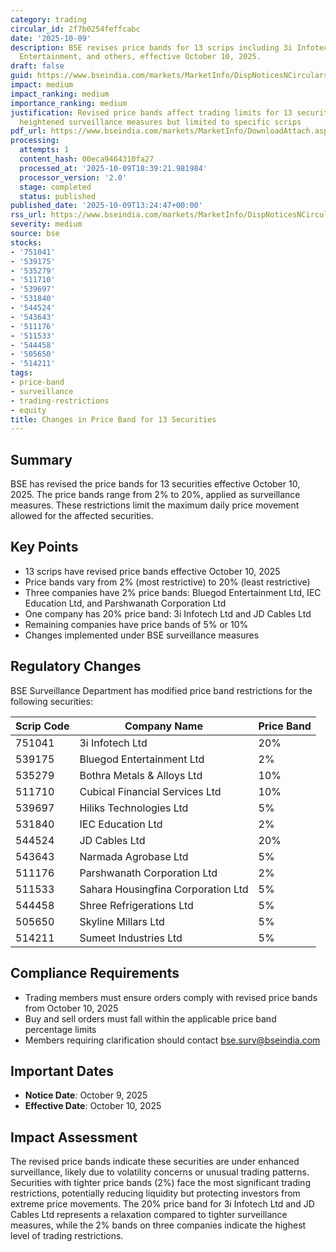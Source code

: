 ```yaml
---
category: trading
circular_id: 2f7b0254feffcabc
date: '2025-10-09'
description: BSE revises price bands for 13 scrips including 3i Infotech, Bluegod
  Entertainment, and others, effective October 10, 2025.
draft: false
guid: https://www.bseindia.com/markets/MarketInfo/DispNoticesNCirculars.aspx?Noticeid={D013DF1C-1A83-44A3-89C3-6349AF9CF12B}&noticeno=20251009-55&dt=10/09/2025&icount=55&totcount=72&flag=0
impact: medium
impact_ranking: medium
importance_ranking: medium
justification: Revised price bands affect trading limits for 13 securities, indicating
  heightened surveillance measures but limited to specific scrips
pdf_url: https://www.bseindia.com/markets/MarketInfo/DownloadAttach.aspx?id=20251009-55&attachedId=
processing:
  attempts: 1
  content_hash: 00eca9464310fa27
  processed_at: '2025-10-09T18:39:21.981984'
  processor_version: '2.0'
  stage: completed
  status: published
published_date: '2025-10-09T13:24:47+00:00'
rss_url: https://www.bseindia.com/markets/MarketInfo/DispNoticesNCirculars.aspx?Noticeid={D013DF1C-1A83-44A3-89C3-6349AF9CF12B}&noticeno=20251009-55&dt=10/09/2025&icount=55&totcount=72&flag=0
severity: medium
source: bse
stocks:
- '751041'
- '539175'
- '535279'
- '511710'
- '539697'
- '531840'
- '544524'
- '543643'
- '511176'
- '511533'
- '544458'
- '505650'
- '514211'
tags:
- price-band
- surveillance
- trading-restrictions
- equity
title: Changes in Price Band for 13 Securities
---
```


## Summary

BSE has revised the price bands for 13 securities effective October 10, 2025. The price bands range from 2% to 20%, applied as surveillance measures. These restrictions limit the maximum daily price movement allowed for the affected securities.

## Key Points

- 13 scrips have revised price bands effective October 10, 2025
- Price bands vary from 2% (most restrictive) to 20% (least restrictive)
- Three companies have 2% price bands: Bluegod Entertainment Ltd, IEC Education Ltd, and Parshwanath Corporation Ltd
- One company has 20% price band: 3i Infotech Ltd and JD Cables Ltd
- Remaining companies have price bands of 5% or 10%
- Changes implemented under BSE surveillance measures

## Regulatory Changes

BSE Surveillance Department has modified price band restrictions for the following securities:

| Scrip Code | Company Name | Price Band |
|------------|--------------|------------|
| 751041 | 3i Infotech Ltd | 20% |
| 539175 | Bluegod Entertainment Ltd | 2% |
| 535279 | Bothra Metals & Alloys Ltd | 10% |
| 511710 | Cubical Financial Services Ltd | 10% |
| 539697 | Hiliks Technologies Ltd | 5% |
| 531840 | IEC Education Ltd | 2% |
| 544524 | JD Cables Ltd | 20% |
| 543643 | Narmada Agrobase Ltd | 5% |
| 511176 | Parshwanath Corporation Ltd | 2% |
| 511533 | Sahara Housingfina Corporation Ltd | 5% |
| 544458 | Shree Refrigerations Ltd | 5% |
| 505650 | Skyline Millars Ltd | 5% |
| 514211 | Sumeet Industries Ltd | 5% |

## Compliance Requirements

- Trading members must ensure orders comply with revised price bands from October 10, 2025
- Buy and sell orders must fall within the applicable price band percentage limits
- Members requiring clarification should contact bse.surv@bseindia.com

## Important Dates

- **Notice Date**: October 9, 2025
- **Effective Date**: October 10, 2025

## Impact Assessment

The revised price bands indicate these securities are under enhanced surveillance, likely due to volatility concerns or unusual trading patterns. Securities with tighter price bands (2%) face the most significant trading restrictions, potentially reducing liquidity but protecting investors from extreme price movements. The 20% price band for 3i Infotech Ltd and JD Cables Ltd represents a relaxation compared to tighter surveillance measures, while the 2% bands on three companies indicate the highest level of trading restrictions.